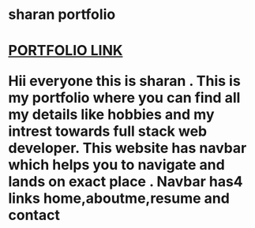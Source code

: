 
<h1>sharan portfolio <h1>
<a href="sharan-portfolio.vercel.app" >PORTFOLIO LINK</a>
  <p>Hii everyone this is sharan . This is my portfolio where you can find all my details like hobbies and my intrest towards full stack web developer.  This website has navbar which helps you to navigate and lands on exact place . Navbar has4 links home,aboutme,resume and contact</p>
